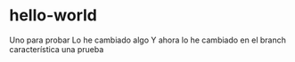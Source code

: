 # hello-world
Uno para probar
Lo he cambiado algo
Y ahora lo he cambiado en el branch característica
una prueba
